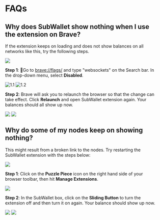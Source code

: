 # FAQs

## Why does SubWallet show nothing when I use the extension on Brave?

If the extension keeps on loading and does not show balances on all networks like this, try the following steps.

![](<../.gitbook/assets/Screen Shot 2022-04-20 at 11.56.48.png>)

**Step 1**: Go to [brave://flags/](brave://flags) and type "websockets" on the Search bar. In the drop-down menu, select **Disabled**.&#x20;

![1.1](<../.gitbook/assets/Screen Shot 2022-04-20 at 12.01.28.png>) ![1.2](<../.gitbook/assets/Screen Shot 2022-04-20 at 12.02.29.png>)

**Step 2**: Brave will ask you to relaunch the browser so that the change can take effect. Click **Relaunch** and open SubWallet extension again. Your balances should all show up now.

![](<../.gitbook/assets/Screen Shot 2022-04-20 at 12.04.56.png>) ![](<../.gitbook/assets/Screen Shot 2022-04-20 at 12.07.41.png>)

## Why do some of my nodes keep on showing nothing?

This might result from a broken link to the nodes. Try restarting the SubWallet extension with the steps below:

![](<../.gitbook/assets/Screen Shot 2022-04-20 at 12.16.15.png>)

**Step 1**: Click on the **Puzzle Piece** icon on the right hand side of your browser toolbar, then hit **Manage Extensions**.&#x20;

![](<../.gitbook/assets/Screen Shot 2022-04-20 at 12.18.58.png>)

**Step 2**: In the SubWallet box, click on the **Sliding Button** to turn the extension off and then turn it on again. Your balance should show up now.

![](<../.gitbook/assets/Screen Shot 2022-04-20 at 12.20.31.png>) ![](<../.gitbook/assets/Screen Shot 2022-04-20 at 12.24.54.png>)
